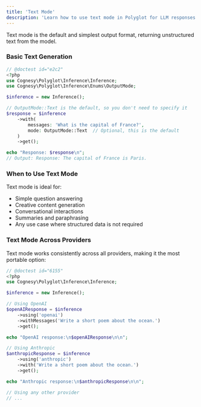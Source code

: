 ```yaml
---
title: 'Text Mode'
description: 'Learn how to use text mode in Polyglot for LLM responses.'
---
```


Text mode is the default and simplest output format, returning unstructured text from the model.

### Basic Text Generation

```php
// @doctest id="e2c2"
<?php
use Cognesy\Polyglot\Inference\Inference;
use Cognesy\Polyglot\Inference\Enums\OutputMode;

$inference = new Inference();

// OutputMode::Text is the default, so you don't need to specify it
$response = $inference
    ->with(
        messages: 'What is the capital of France?',
        mode: OutputMode::Text  // Optional, this is the default
    )
    ->get();

echo "Response: $response\n";
// Output: Response: The capital of France is Paris.
```

### When to Use Text Mode

Text mode is ideal for:
- Simple question answering
- Creative content generation
- Conversational interactions
- Summaries and paraphrasing
- Any use case where structured data is not required

### Text Mode Across Providers

Text mode works consistently across all providers, making it the most portable option:

```php
// @doctest id="6155"
<?php
use Cognesy\Polyglot\Inference\Inference;

$inference = new Inference();

// Using OpenAI
$openAIResponse = $inference
    ->using('openai')
    ->withMessages('Write a short poem about the ocean.')
    ->get();

echo "OpenAI response:\n$openAIResponse\n\n";

// Using Anthropic
$anthropicResponse = $inference
    ->using('anthropic')
    ->with('Write a short poem about the ocean.')
    ->get();

echo "Anthropic response:\n$anthropicResponse\n\n";

// Using any other provider
// ...
```
